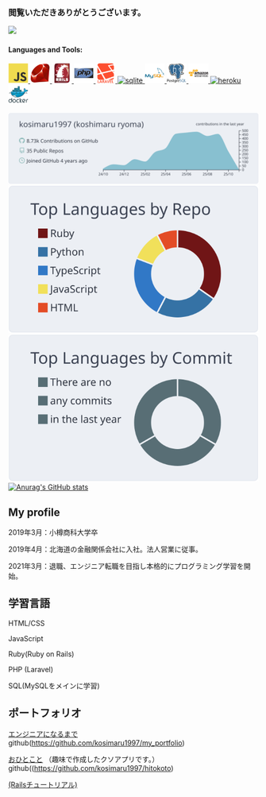 ### 閲覧いただきありがとうございます。

![](https://komarev.com/ghpvc/?username=kosimaru1997)
<h4 align="left">Languages and Tools:</h4>

<p align="left">
  
  <a href="https://developer.mozilla.org/en-US/docs/Web/JavaScript" target="_blank"> 
    <img src="https://raw.githubusercontent.com/devicons/devicon/master/icons/javascript/javascript-original.svg" alt="javascript" width="40" height="40"/> </a>
  <a href="https://www.ruby-lang.org/en/" target="_blank">
    <img src="https://raw.githubusercontent.com/devicons/devicon/master/icons/ruby/ruby-original.svg" alt="ruby" width="40" height="40"/>
  </a> 
   <a href="https://rubyonrails.org" target="_blank"> 
    <img src="https://raw.githubusercontent.com/devicons/devicon/master/icons/rails/rails-original-wordmark.svg" alt="rails" width="40" height="40"/>
  </a>
  <a href="https://www.php.net" target="_blank"> 
    <img src="https://raw.githubusercontent.com/devicons/devicon/master/icons/php/php-original.svg" alt="php" width="40" height="40"/> 
  </a> 
  <a href="https://laravel.com/" target="_blank"> 
    <img src="https://raw.githubusercontent.com/devicons/devicon/master/icons/laravel/laravel-plain-wordmark.svg" alt="laravel" width="40" height="40"/>
  </a>
  <a href="https://www.sqlite.org/" target="_blank"> 
    <img src="https://www.vectorlogo.zone/logos/sqlite/sqlite-icon.svg" alt="sqlite" width="40" height="40"/> 
  </a>
  <a href="https://www.mysql.com/" target="_blank"> 
    <img src="https://raw.githubusercontent.com/devicons/devicon/master/icons/mysql/mysql-original-wordmark.svg" alt="mysql" width="40" height="40"/> 
  </a>
  <a href="https://www.postgresql.org" target="_blank"> 
    <img src="https://raw.githubusercontent.com/devicons/devicon/master/icons/postgresql/postgresql-original-wordmark.svg" alt="postgresql" width="40" height="40"/> 
  </a>
  <a href="https://aws.amazon.com" target="_blank"> 
    <img src="https://raw.githubusercontent.com/devicons/devicon/master/icons/amazonwebservices/amazonwebservices-original-wordmark.svg" alt="aws" width="40" height="40"/> 
  </a>
  <a href="https://heroku.com" target="_blank"> 
    <img src="https://www.vectorlogo.zone/logos/heroku/heroku-icon.svg" alt="heroku" width="40" height="40"/>
  </a>
  <a href="https://www.docker.com/" target="_blank"> 
    <img src="https://raw.githubusercontent.com/devicons/devicon/master/icons/docker/docker-original-wordmark.svg" alt="docker" width="40" height="40"/> 
  </a>
</p>

[![](https://raw.githubusercontent.com/kosimaru1997/kosimaru1997/main/profile-summary-card-output/nord_bright/0-profile-details.svg)](https://github.com/vn7n24fzkq/github-profile-summary-cards)
[![](https://raw.githubusercontent.com/kosimaru1997/kosimaru1997/main/profile-summary-card-output/nord_bright/1-repos-per-language.svg)](https://github.com/vn7n24fzkq/github-profile-summary-cards) [![](https://raw.githubusercontent.com/kosimaru1997/kosimaru1997/main/profile-summary-card-output/nord_bright/2-most-commit-language.svg)](https://github.com/vn7n24fzkq/github-profile-summary-cards)
[![Anurag's GitHub stats](https://github-readme-stats.vercel.app/api?username=kosimaru1997&show_icons=true&theme=vue)](https://github.com/anuraghazra/github-readme-stats)

## My profile

2019年3月：小樽商科大学卒

2019年4月：北海道の金融関係会社に入社。法人営業に従事。

2021年3月：退職、エンジニア転職を目指し本格的にプログラミング学習を開始。

## 学習言語

HTML/CSS

JavaScript

Ruby(Ruby on Rails)

PHP (Laravel)

SQL(MySQLをメインに学習)

## ポートフォリオ

[エンジニアになるまで](https://xn--n9jfc1f0c1grbyi7gxp.com)  
github(https://github.com/kosimaru1997/my_portfolio)  

[おひとこと](https://ohitokoto.herokuapp.com/) （趣味で作成したクソアプリです。）  
github((https://github.com/kosimaru1997/hitokoto) 

[(Railsチュートリアル)](https://thawing-brook-14123.herokuapp.com)
